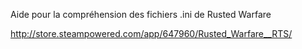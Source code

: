 Aide pour la compréhension des fichiers .ini de Rusted Warfare

http://store.steampowered.com/app/647960/Rusted_Warfare__RTS/
